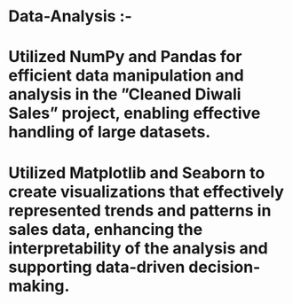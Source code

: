 # Data-Analysis :- 
# Utilized NumPy and Pandas for efficient data manipulation and analysis in the ”Cleaned Diwali Sales” project, enabling effective handling of large datasets.
# Utilized Matplotlib and Seaborn to create visualizations that effectively represented trends and patterns in sales data, enhancing the interpretability of the analysis and supporting data-driven decision-making.
